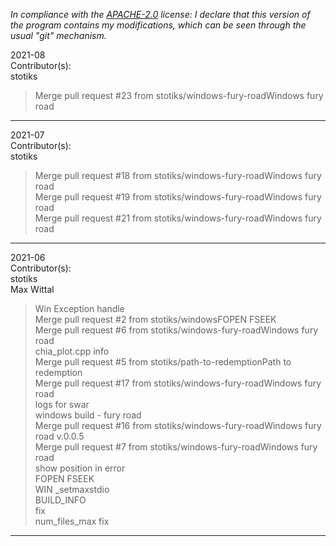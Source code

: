 *In compliance with the [APACHE-2.0](https://opensource.org/licenses/Apache-2.0) license: I declare that this version of the program contains my modifications, which can be seen through the usual "git" mechanism.*  


2021-08  
Contributor(s):  
stotiks  
>Merge pull request #23 from stotiks/windows-fury-roadWindows fury road  
- - - - - - - - - - - - - - - - - - - - - - - - - - - 


2021-07  
Contributor(s):  
stotiks  
>Merge pull request #18 from stotiks/windows-fury-roadWindows fury road  
>Merge pull request #19 from stotiks/windows-fury-roadWindows fury road  
>Merge pull request #21 from stotiks/windows-fury-roadWindows fury road  
- - - - - - - - - - - - - - - - - - - - - - - - - - - 


2021-06  
Contributor(s):  
stotiks  
Max Wittal  
>Win Exception handle  
>Merge pull request #2 from stotiks/windowsFOPEN FSEEK  
>Merge pull request #6 from stotiks/windows-fury-roadWindows fury road  
>chia_plot.cpp info  
>Merge pull request #5 from stotiks/path-to-redemptionPath to redemption  
>Merge pull request #17 from stotiks/windows-fury-roadWindows fury road  
>logs for swar  
>windows build - fury road  
>Merge pull request #16 from stotiks/windows-fury-roadWindows fury road v.0.0.5  
>Merge pull request #7 from stotiks/windows-fury-roadWindows fury road  
>show position in error  
>FOPEN FSEEK  
>WIN _setmaxstdio  
>BUILD_INFO  
>fix  
>num_files_max fix  
- - - - - - - - - - - - - - - - - - - - - - - - - - - 

